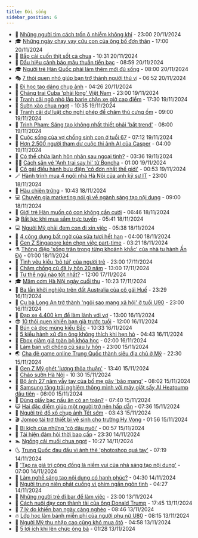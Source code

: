 ```yaml
---
title: Đời sống
sidebar_position: 6
---
```


<!-- vnexpress-doi-song:START -->
- 🚀 [Những người tìm cách trốn ô nhiễm không khí](https://vnexpress.net/nhung-nguoi-tim-cach-tron-o-nhiem-khong-khi-4816919.html) - 23:00 20/11/2024
- 🎓 [Những ngày chạy vạy cứu con của ông bố đơn thân](https://vnexpress.net/nhung-ngay-chay-vay-cuu-con-cua-ong-bo-don-than-4817024.html) - 17:00 20/11/2024
- 🚦 [Bắp cải cuốn thịt sốt cà chua](https://vnexpress.net/bap-cai-cuon-thit-sot-ca-chua-4818347.html) - 10:31 20/11/2024
- 🦣 [Dấu hiệu cảnh báo mâu thuẫn tiền bạc](https://vnexpress.net/dau-hieu-canh-bao-mau-thuan-tien-bac-4818373.html) - 08:59 20/11/2024
- 🎓 [Người trẻ Hàn Quốc phải làm thêm mới đủ sống](https://vnexpress.net/nguoi-tre-han-quoc-phai-lam-them-moi-du-song-4818194.html) - 08:00 20/11/2024
- 🎭 [7 thói quen nhỏ giúp bạn trở thành người thú vị](https://vnexpress.net/7-thoi-quen-nho-giup-ban-tro-thanh-nguoi-thu-vi-4817951.html) - 06:52 20/11/2024
- 🦅 [Đi học tạo dáng chụp ảnh](https://vnexpress.net/di-hoc-tao-dang-chup-anh-4817105.html) - 04:26 20/11/2024
- 🎃 [Chàng trai Cuba &#39;phải lòng&#39; Việt Nam](https://vnexpress.net/chang-trai-cuba-phai-long-viet-nam-4816421.html) - 23:00 19/11/2024
- 💪 [Tranh cãi ngõ nhỏ lắp barie chặn xe giờ cao điểm](https://vnexpress.net/tranh-cai-ngo-nho-lap-barie-chan-xe-gio-cao-diem-4817955.html) - 17:30 19/11/2024
- 🐻 [Sườn xào chua ngọt](https://vnexpress.net/doi-song-cooking-suon-xao-chua-ngot-4817970.html) - 10:35 19/11/2024
- 🧠 [Tranh cãi dự luật cho nghỉ phép để chăm thú cưng ốm](https://vnexpress.net/tranh-cai-du-luat-cho-nghi-phep-de-cham-thu-cung-om-4817801.html) - 09:00 19/11/2024
- 🐘 [Trinh Phạm: Sáng tạo không nhất thiết phải &#39;bắt trend&#39;](https://vnexpress.net/trinh-pham-sang-tao-khong-nhat-thiet-phai-bat-trend-4817578.html) - 08:00 19/11/2024
- 👹 [Cuộc sống của vợ chồng sinh con ở tuổi 67](https://vnexpress.net/cuoc-song-cua-vo-chong-sinh-con-o-tuoi-67-4817307.html) - 07:12 19/11/2024
- 💂 [Hơn 2.500 người tham dự cuộc thi ảnh AI của Casper](https://vnexpress.net/hon-2-500-nguoi-tham-du-cuoc-thi-anh-ai-cua-casper-4817375.html) - 04:00 19/11/2024
- 🦍 [Có thể chữa lành hôn nhân sau ngoại tình?](https://vnexpress.net/co-the-chua-lanh-hon-nhan-sau-ngoai-tinh-4817720.html) - 03:36 19/11/2024
- 🧑‍🏫 [Cách săn vé &#39;Anh trai say hi&#39; từ Boncha](https://vnexpress.net/cach-san-ve-anh-trai-say-hi-tu-boncha-4817511.html) - 01:00 19/11/2024
- 🧰 [Cô gái điều hành bưu điện &#39;cô đơn nhất thế giới&#39;](https://vnexpress.net/co-gai-dieu-hanh-buu-dien-co-don-nhat-the-gioi-4817515.html) - 00:53 19/11/2024
- 🪄 [Hành trình mua 4 ngôi nhà Hà Nội của anh kỹ sư IT](https://vnexpress.net/hanh-trinh-mua-4-ngoi-nha-ha-noi-cua-anh-ky-su-it-4812437.html) - 23:00 18/11/2024
- 🐲 [Hàu chiên trứng](https://vnexpress.net/doi-song-cooking-hau-chien-trung-4817476.html) - 10:43 18/11/2024
- 💻 [Chuyên gia marketing nói gì về ngành sáng tạo nội dung](https://vnexpress.net/chuyen-gia-marketing-noi-gi-ve-nganh-sang-tao-noi-dung-4816074.html) - 09:00 18/11/2024
- 🐘 [Giới trẻ Hàn muốn có con không cần cưới](https://vnexpress.net/gioi-tre-han-muon-co-con-khong-can-cuoi-4817373.html) - 06:46 18/11/2024
- 🎬 [Bất lực khi mua sắm trực tuyến](https://vnexpress.net/bat-luc-khi-mua-sam-truc-tuyen-4817301.html) - 05:41 18/11/2024
- 💻 [Người Mỹ phải đem con đi xin việc](https://vnexpress.net/nguoi-my-phai-dem-con-di-xin-viec-4817300.html) - 05:38 18/11/2024
- 🧰 [4 công dụng bất ngờ của sữa tươi hết hạn](https://vnexpress.net/4-cong-dung-bat-ngo-cua-sua-tuoi-het-han-4816880.html) - 04:00 18/11/2024
- 🫣 [Gen Z Singapore kén chọn việc part-time](https://vnexpress.net/gen-z-singapore-ken-chon-viec-part-time-4817062.html) - 03:21 18/11/2024
- ⚗️ [Thông điệp &#39;sống trân trọng từng khoảnh khắc&#39; của nhà tu hành Ấn Độ](https://vnexpress.net/thong-diep-song-tran-trong-tung-khoanh-khac-cua-nha-tu-hanh-an-do-4817374.html) - 01:00 18/11/2024
- 🌊 [Tình yêu kiểu &#39;bỏ túi&#39; của người trẻ](https://vnexpress.net/tinh-yeu-kieu-bo-tui-cua-nguoi-tre-4816785.html) - 23:00 17/11/2024
- 💃 [Chăm chồng cũ đã ly hôn 20 năm](https://vnexpress.net/cham-chong-cu-da-ly-hon-20-nam-4816879.html) - 13:00 17/11/2024
- 🦆 [Tư thế ngủ nào tốt nhất?](https://vnexpress.net/tu-the-ngu-nao-tot-nhat-4817074.html) - 12:00 17/11/2024
- 🎓 [Mâm cơm Hà Nội ngày cuối thu](https://vnexpress.net/doi-song-cooking-mam-com-ha-noi-ngay-cuoi-thu-4817037.html) - 10:23 17/11/2024
- 💪 [Ba lần khởi nghiệp trên đất Australia của cô gái Huế](https://vnexpress.net/ba-lan-khoi-nghiep-tren-dat-australia-cua-co-gai-hue-4815544.html) - 23:29 16/11/2024
- 🤔 [Cụ bà Long An trở thành &#39;ngôi sao mạng xã hội&#39; ở tuổi U90](https://vnexpress.net/cu-ba-long-an-tro-thanh-ngoi-sao-mang-xa-hoi-o-tuoi-u90-4805870.html) - 23:00 16/11/2024
- 🧰 [Đạp xe 4.400 km để làm lành với vợ](https://vnexpress.net/dap-xe-4-400-km-de-lam-lanh-voi-vo-4816848.html) - 13:00 16/11/2024
- 😎 [10 thói quen khiến bạn già trước tuổi](https://vnexpress.net/10-thoi-quen-khien-ban-gia-truoc-tuoi-4816818.html) - 12:00 16/11/2024
- 🌮 [Bún cá dọc mùng kiểu Bắc](https://vnexpress.net/doi-song-cooking-bun-ca-doc-mung-kieu-bac-4816840.html) - 10:33 16/11/2024
- 🧠 [5 kiểu hành xử đàn ông không thích khi hẹn hò](https://vnexpress.net/5-kieu-hanh-xu-dan-ong-khong-thich-khi-hen-ho-4815987.html) - 04:43 16/11/2024
- 🎡 [Ebox giảm giá toàn bộ khóa học](https://vnexpress.net/ebox-giam-gia-toan-bo-khoa-hoc-4816635.html) - 02:00 16/11/2024
- 🎡 [Làm bạn với chồng cũ sau ly hôn](https://vnexpress.net/lam-ban-voi-chong-cu-sau-ly-hon-4815685.html) - 23:00 15/11/2024
- 🌏 [Cha đẻ game online Trung Quốc thành siêu địa chủ ở Mỹ](https://vnexpress.net/cha-de-game-online-trung-quoc-thanh-sieu-dia-chu-o-my-4816185.html) - 22:30 15/11/2024
- 🐻 [Gen Z Mỹ ghét &#39;lương thỏa thuận&#39;](https://vnexpress.net/gen-z-my-ghet-luong-thoa-thuan-4816085.html) - 13:40 15/11/2024
- 💂 [Cháo sườn Hà Nội](https://vnexpress.net/doi-song-cooking-chao-suon-ha-noi-4816507.html) - 10:30 15/11/2024
- 🥸 [Bộ ảnh 27 năm vẫy tay của bố mẹ gây &#39;bão mạng&#39;](https://vnexpress.net/bo-anh-27-nam-vay-tay-cua-bo-me-gay-bao-mang-4816469.html) - 08:02 15/11/2024
- 🌋 [Samsung tăng trải nghiệm thông minh với máy giặt sấy AI Heatpump đầu tiên](https://vnexpress.net/samsung-tang-trai-nghiem-thong-minh-voi-may-giat-say-ai-heatpump-dau-tien-4813833.html) - 08:00 15/11/2024
- 🦩 [Dùng giấy bạc nấu ăn có an toàn?](https://vnexpress.net/dung-giay-bac-nau-an-co-an-toan-4816173.html) - 07:40 15/11/2024
- 😺 [Hai đặc điểm giúp một người trở nên hấp dẫn](https://vnexpress.net/hai-dac-diem-giup-mot-nguoi-tro-nen-hap-dan-4816419.html) - 07:36 15/11/2024
- 🐻 [Người trẻ đổ xô chụp ảnh Tết sớm](https://vnexpress.net/nguoi-tre-do-xo-chup-anh-tet-som-4815347.html) - 03:43 15/11/2024
- 🎬 [Jomoo tài trợ thiết bị vệ sinh cho trường Hy Vọng](https://vnexpress.net/jomoo-tai-tro-thiet-bi-ve-sinh-cho-truong-hy-vong-4816124.html) - 01:56 15/11/2024
- 🎊 [Bi kịch của những &#39;cô dâu nuôi&#39;](https://vnexpress.net/bi-kich-cua-nhung-co-dau-nuoi-4815775.html) - 00:57 15/11/2024
- 💄 [Tái hiện đám hỏi thời bao cấp](https://vnexpress.net/tai-hien-dam-hoi-thoi-bao-cap-4816139.html) - 23:30 14/11/2024
- 🏊 [Ngồng cải muối chua ngọt](https://vnexpress.net/doi-song-cooking-ngong-cai-muoi-chua-ngot-4816054.html) - 10:27 14/11/2024
- 🌜 [Trung Quốc đau đầu vì ảnh thẻ &#39;photoshop quá tay&#39;](https://vnexpress.net/trung-quoc-dau-dau-vi-anh-the-photoshop-qua-tay-4815967.html) - 07:19 14/11/2024
- 🤡 [&#39;Tạo ra giá trị cộng đồng là niềm vui của nhà sáng tạo nội dung&#39;](https://vnexpress.net/tao-ra-gia-tri-cong-dong-la-niem-vui-cua-nha-sang-tao-noi-dung-4815954.html) - 07:00 14/11/2024
- 🥰 [Làm nghề sáng tạo nội dung có hạnh phúc?](https://vnexpress.net/lam-nghe-sang-tao-noi-dung-co-hanh-phuc-4815590.html) - 04:30 14/11/2024
- 🦍 [Người trung niên phát cuồng vì phim ngắn ngôn tình](https://vnexpress.net/nguoi-trung-nien-phat-cuong-vi-phim-ngan-ngon-tinh-4815237.html) - 04:27 14/11/2024
- 🫣 [Những người trẻ đi bar để làm việc](https://vnexpress.net/nhung-nguoi-tre-di-bar-de-lam-viec-4815342.html) - 23:00 13/11/2024
- 🚦 [Cách nuôi dạy con thành tài của ông Donald Trump](https://vnexpress.net/cach-nuoi-day-con-thanh-tai-cua-ong-donald-trump-4815658.html) - 17:45 13/11/2024
- 🐘 [7 lý do khiến bạn ngày càng nghèo](https://vnexpress.net/7-ly-do-khien-ban-ngay-cang-ngheo-4815079.html) - 08:46 13/11/2024
- 🔥 [Lớp học làm bánh miễn phí của người phụ nữ U80](https://vnexpress.net/lop-hoc-lam-banh-mien-phi-cua-nguoi-phu-nu-u80-4814660.html) - 08:15 13/11/2024
- 🎃 [Người Mỹ thu nhập cao cũng khó mua ôtô](https://vnexpress.net/nguoi-my-thu-nhap-cao-cung-kho-mua-oto-4815506.html) - 04:58 13/11/2024
- 🥳 [5 lợi ích khi lên chức ông bà](https://vnexpress.net/5-loi-ich-khi-len-chuc-ong-ba-4815399.html) - 01:28 13/11/2024<!-- vnexpress-doi-song:END -->
